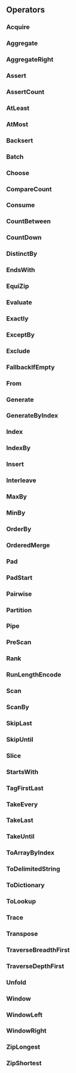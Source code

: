 ## Operators

### Acquire

### Aggregate

### AggregateRight

### Assert

### AssertCount

### AtLeast

### AtMost

### Backsert

### Batch

### Choose

### CompareCount

### Consume

### CountBetween

### CountDown

### DistinctBy

### EndsWith

### EquiZip

### Evaluate

### Exactly

### ExceptBy

### Exclude

### FallbackIfEmpty

### From

### Generate

### GenerateByIndex

### Index

### IndexBy

### Insert

### Interleave

### MaxBy

### MinBy

### OrderBy

### OrderedMerge

### Pad

### PadStart

### Pairwise

### Partition

### Pipe

### PreScan

### Rank

### RunLengthEncode

### Scan

### ScanBy

### SkipLast

### SkipUntil

### Slice

### StartsWith

### TagFirstLast

### TakeEvery

### TakeLast

### TakeUntil

### ToArrayByIndex

### ToDelimitedString

### ToDictionary

### ToLookup

### Trace

### Transpose

### TraverseBreadthFirst

### TraverseDepthFirst

### Unfold

### Window

### WindowLeft

### WindowRight

### ZipLongest

### ZipShortest